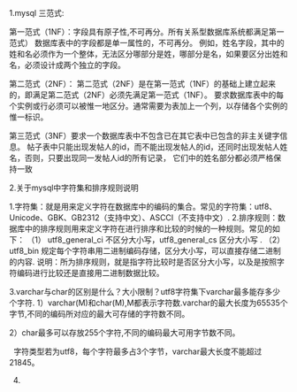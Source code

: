1.mysql 三范式:

   第一范式（1NF）：字段具有原子性,不可再分。所有关系型数据库系统都满足第一范式）
        	数据库表中的字段都是单一属性的，不可再分。
        	例如，姓名字段，其中的姓和名必须作为一个整体，无法区分哪部分是姓，哪部分是名，如果要区分出姓和名，必须设计成两个独立的字段。
        
   第二范式（2NF）：
        第二范式（2NF）是在第一范式（1NF）的基础上建立起来的，即满足第二范式（2NF）必须先满足第一范式（1NF）。
        要求数据库表中的每个实例或行必须可以被惟一地区分。通常需要为表加上一个列，以存储各个实例的惟一标识。
   
   第三范式（3NF）要求一个数据库表中不包含已在其它表中已包含的非主关键字信息。
        帖子表中只能出现发帖人的id，而不能出现发帖人的id，还同时出现发帖人姓名，否则，只要出现同一发帖人id的所有记录，
        它们中的姓名部分都必须严格保持一致

2.关于mysql中字符集和排序规则说明

   1.字符集：就是用来定义字符在数据库中的编码的集合。常见的字符集：utf8、Unicode、GBK、GB2312（支持中文）、ASCCI（不支持中文）.
   2.排序规则：数据库中的排序规则用来定义字符在进行排序和比较的时候的一种规则。常见的如下： 
       （1） utf8_general_ci 不区分大小写，utf8_general_cs 区分大小写 .
       （2） utf8_bin 规定每个字符串用二进制编码存储，区分大小写，可以直接存储二进制的内容.
   说明：所为排序规则，就是指字符比较时是否区分大小写，以及是按照字符编码进行比较还是直接用二进制数据比较。

3.varchar与char的区别是什么？大小限制？utf8字符集下varchar最多能存多少个字符.
   1）varchar(M)和char(M),M都表示字符数.varchar的最大长度为65535个字节,不同的编码所对应的最大可存储的字符数不同。
   
   2）char最多可以存放255个字符,不同的编码最大可用字节数不同。
   
      字符类型若为utf8，每个字符最多占3个字节，varchar最大长度不能超过21845。
 
4.
 
      